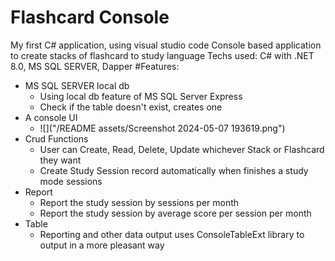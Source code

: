 # Flashcard Console
My first C# application, using visual studio code
Console based application to create stacks of flashcard to study language
Techs used: C# with .NET 8.0, MS SQL SERVER, Dapper
#Features:
- MS SQL SERVER local db
    -   Using local db feature of MS SQL Server Express
    -   Check if the table doesn't exist, creates one
- A console UI 
    - ![]("/README assets/Screenshot 2024-05-07 193619.png")
- Crud Functions
    -   User can Create, Read, Delete, Update whichever Stack or Flashcard they want
    -   Create Study Session record automatically when finishes a study mode sessions
- Report
    -   Report the study session by sessions per month
    -   Report the study session by average score per session per month
- Table
    -   Reporting and other data output uses ConsoleTableExt library to output in a more pleasant way

